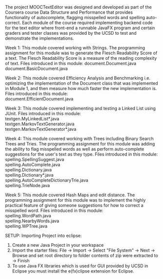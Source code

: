 The project MOOCTextEditor was designed and developed as part of the Coursera course Data Structure and Performance that provides functionality of autocomplete, flagging misspelled words and spelling auto-correct. Each module of the course required implementing backend code for the text editor where front-end a runnable JavaFX program and certain graders and tester classes was provided by the UCSD to test and demonstrate the implementations.

Week 1:
This module covered working with Strings. The programming assignment for this module was to generate the Flesch Readability Score of a text. The Flesch Readability Score is a measure of the reading complexity of text. Files introduced in this module:
document.Document.java
document.BasicDocument.java

Week 2:
This module covered Efficiency Analysis and Benchmarking i.e. optimizing the implementation of the Document class that was implemented in Module 1, and then measure how much faster the new implementation is. Files introduced in this module:  
document.EfficientDocument.java

Week 3:
This module covered implementing and testing a Linked List using JUnit. Files introduced in this module:  
textgen.MyLinkedList*.java  
textgen.MarkovTextGenerator.java  
textgen.MarkovTextGenerator*.java  

Week 4:
This module covered working with Trees including Binary Search Trees and Tries. The programming assignment for this module was adding the ability to flag misspelled words as well as perform auto-complete suggestions for the user's text as they type. Files introduced in this module:  
spelling.SpellingSuggest.java  
spelling.AutoComplete.java  
spelling.Dictionary.java  
spelling.Dictionary*.java  
spelling.AutoCompleteDictionaryTrie.java  
spelling.TrieNode.java  

Week 5:
This module covered Hash Maps and edit distance. The programming assignment for this module was to implement the highly practical feature of giving someone suggestions for how to correct a misspelled word. Files introduced in this module:  
spelling.WordPath.java  
spelling.NearbyWords.java  
spelling.WPTree.java  

SETUP:
Importing Project into eclipse:
1. Create a new Java Project in your workspace
2. Import the starter files:
File -> Import -> Select "File System" -> Next -> Browse and set root directory to folder contents of zip were extracted to -> Finish
3. To use Java FX libraries which is used for GUI provided by UCSD in Eclipse you must install the e(fx)clipse extension for Eclipse.
